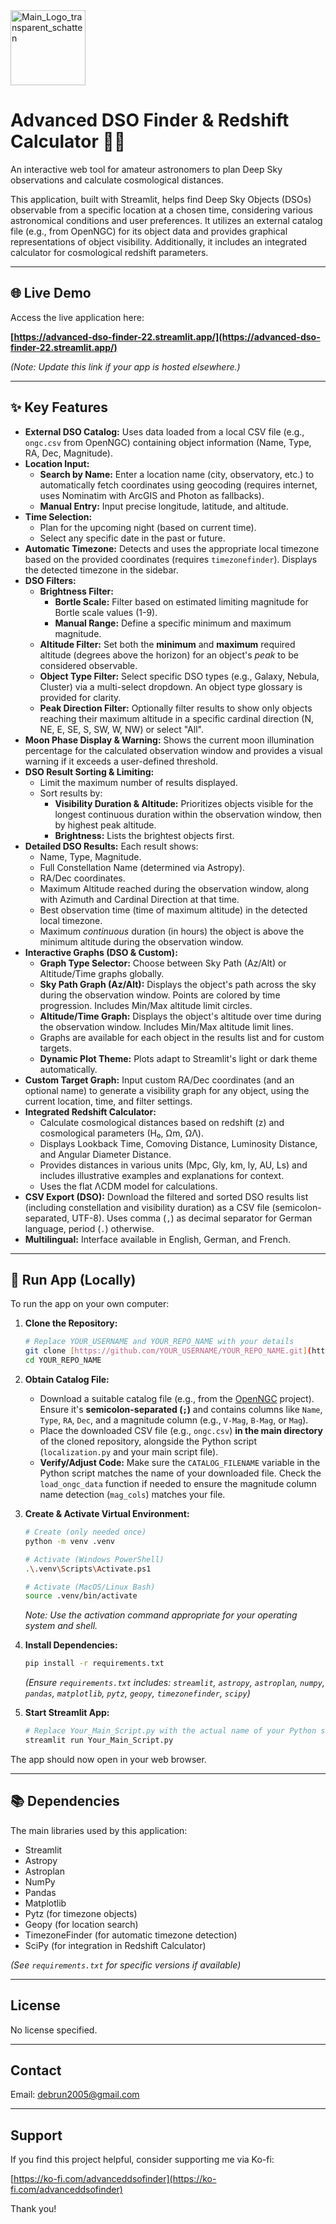 <img width="120" alt="Main_Logo_transparent_schatten" src="https://github.com/user-attachments/assets/342ef375-8a81-442e-b993-86ffdf58ca4c" />

# Advanced DSO Finder & Redshift Calculator 🔭🌌

An interactive web tool for amateur astronomers to plan Deep Sky observations and calculate cosmological distances.

This application, built with Streamlit, helps find Deep Sky Objects (DSOs) observable from a specific location at a chosen time, considering various astronomical conditions and user preferences. It utilizes an external catalog file (e.g., from OpenNGC) for its object data and provides graphical representations of object visibility. Additionally, it includes an integrated calculator for cosmological redshift parameters.

---

## 🌐 Live Demo

Access the live application here:

**[https://advanced-dso-finder-22.streamlit.app/](https://advanced-dso-finder-22.streamlit.app/)**

*(Note: Update this link if your app is hosted elsewhere.)*

---

## ✨ Key Features

* **External DSO Catalog:** Uses data loaded from a local CSV file (e.g., `ongc.csv` from OpenNGC) containing object information (Name, Type, RA, Dec, Magnitude).
* **Location Input:**
    * **Search by Name:** Enter a location name (city, observatory, etc.) to automatically fetch coordinates using geocoding (requires internet, uses Nominatim with ArcGIS and Photon as fallbacks).
    * **Manual Entry:** Input precise longitude, latitude, and altitude.
* **Time Selection:**
    * Plan for the upcoming night (based on current time).
    * Select any specific date in the past or future.
* **Automatic Timezone:** Detects and uses the appropriate local timezone based on the provided coordinates (requires `timezonefinder`). Displays the detected timezone in the sidebar.
* **DSO Filters:**
    * **Brightness Filter:**
        * **Bortle Scale:** Filter based on estimated limiting magnitude for Bortle scale values (1-9).
        * **Manual Range:** Define a specific minimum and maximum magnitude.
    * **Altitude Filter:** Set both the **minimum** and **maximum** required altitude (degrees above the horizon) for an object's *peak* to be considered observable.
    * **Object Type Filter:** Select specific DSO types (e.g., Galaxy, Nebula, Cluster) via a multi-select dropdown. An object type glossary is provided for clarity.
    * **Peak Direction Filter:** Optionally filter results to show only objects reaching their maximum altitude in a specific cardinal direction (N, NE, E, SE, S, SW, W, NW) or select "All".
* **Moon Phase Display & Warning:** Shows the current moon illumination percentage for the calculated observation window and provides a visual warning if it exceeds a user-defined threshold.
* **DSO Result Sorting & Limiting:**
    * Limit the maximum number of results displayed.
    * Sort results by:
        * **Visibility Duration & Altitude:** Prioritizes objects visible for the longest continuous duration within the observation window, then by highest peak altitude.
        * **Brightness:** Lists the brightest objects first.
* **Detailed DSO Results:** Each result shows:
    * Name, Type, Magnitude.
    * Full Constellation Name (determined via Astropy).
    * RA/Dec coordinates.
    * Maximum Altitude reached during the observation window, along with Azimuth and Cardinal Direction at that time.
    * Best observation time (time of maximum altitude) in the detected local timezone.
    * Maximum *continuous* duration (in hours) the object is above the minimum altitude during the observation window.
* **Interactive Graphs (DSO & Custom):**
    * **Graph Type Selector:** Choose between Sky Path (Az/Alt) or Altitude/Time graphs globally.
    * **Sky Path Graph (Az/Alt):** Displays the object's path across the sky during the observation window. Points are colored by time progression. Includes Min/Max altitude limit circles.
    * **Altitude/Time Graph:** Displays the object's altitude over time during the observation window. Includes Min/Max altitude limit lines.
    * Graphs are available for each object in the results list and for custom targets.
    * **Dynamic Plot Theme:** Plots adapt to Streamlit's light or dark theme automatically.
* **Custom Target Graph:** Input custom RA/Dec coordinates (and an optional name) to generate a visibility graph for any object, using the current location, time, and filter settings.
* **Integrated Redshift Calculator:**
    * Calculate cosmological distances based on redshift (z) and cosmological parameters (H₀, Ωm, ΩΛ).
    * Displays Lookback Time, Comoving Distance, Luminosity Distance, and Angular Diameter Distance.
    * Provides distances in various units (Mpc, Gly, km, ly, AU, Ls) and includes illustrative examples and explanations for context.
    * Uses the flat ΛCDM model for calculations.
* **CSV Export (DSO):** Download the filtered and sorted DSO results list (including constellation and visibility duration) as a CSV file (semicolon-separated, UTF-8). Uses comma (`,`) as decimal separator for German language, period (`.`) otherwise.
* **Multilingual:** Interface available in English, German, and French.

---

## 🚀 Run App (Locally)

To run the app on your own computer:

1.  **Clone the Repository:**
    ```bash
    # Replace YOUR_USERNAME and YOUR_REPO_NAME with your details
    git clone [https://github.com/YOUR_USERNAME/YOUR_REPO_NAME.git](https://github.com/YOUR_USERNAME/YOUR_REPO_NAME.git)
    cd YOUR_REPO_NAME
    ```

2.  **Obtain Catalog File:**
    * Download a suitable catalog file (e.g., from the [OpenNGC](https://github.com/mattiaverga/OpenNGC) project). Ensure it's **semicolon-separated (`;`)** and contains columns like `Name`, `Type`, `RA`, `Dec`, and a magnitude column (e.g., `V-Mag`, `B-Mag`, or `Mag`).
    * Place the downloaded CSV file (e.g., `ongc.csv`) **in the main directory** of the cloned repository, alongside the Python script (`localization.py` and your main script file).
    * **Verify/Adjust Code:** Make sure the `CATALOG_FILENAME` variable in the Python script matches the name of your downloaded file. Check the `load_ongc_data` function if needed to ensure the magnitude column name detection (`mag_cols`) matches your file.

3.  **Create & Activate Virtual Environment:**
    ```bash
    # Create (only needed once)
    python -m venv .venv

    # Activate (Windows PowerShell)
    .\.venv\Scripts\Activate.ps1

    # Activate (MacOS/Linux Bash)
    source .venv/bin/activate
    ```
    *Note: Use the activation command appropriate for your operating system and shell.*

4.  **Install Dependencies:**
    ```bash
    pip install -r requirements.txt
    ```
    *(Ensure `requirements.txt` includes: `streamlit`, `astropy`, `astroplan`, `numpy`, `pandas`, `matplotlib`, `pytz`, `geopy`, `timezonefinder`, `scipy`)*

5.  **Start Streamlit App:**
    ```bash
    # Replace Your_Main_Script.py with the actual name of your Python script
    streamlit run Your_Main_Script.py
    ```

The app should now open in your web browser.

---

## 📚 Dependencies

The main libraries used by this application:

* Streamlit
* Astropy
* Astroplan
* NumPy
* Pandas
* Matplotlib
* Pytz (for timezone objects)
* Geopy (for location search)
* TimezoneFinder (for automatic timezone detection)
* SciPy (for integration in Redshift Calculator)

*(See `requirements.txt` for specific versions if available)*

---

## License

No license specified.

---

## Contact

Email: debrun2005@gmail.com

---

## Support

If you find this project helpful, consider supporting me via Ko-fi:

[https://ko-fi.com/advanceddsofinder](https://ko-fi.com/advanceddsofinder)

Thank you!
